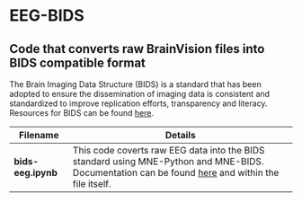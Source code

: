 # EEG-BIDS
## Code that converts raw BrainVision files into BIDS compatible format

The Brain Imaging Data Structure (BIDS) is a standard that has been adopted to ensure the dissemination of imaging data is consistent and standardized to improve replication efforts, transparency and literacy. Resources for BIDS can be found [here](https://bids.neuroimaging.io/).


|Filename| Details|
| ------ |  ----- |
|**bids-eeg.ipynb**|This code coverts raw EEG data into the BIDS standard using MNE-Python and MNE-BIDS. Documentation can be found [here](https://mne.tools/mne-bids/dev/use.html) and within the file itself.|

